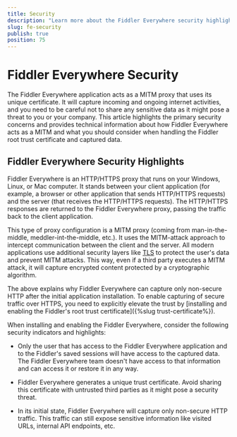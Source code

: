 ```yaml
---
title: Security
description: "Learn more about the Fiddler Everywhere security highlights and check out the related technical information about sharing and capturing functionalities."
slug: fe-security
publish: true
position: 75
---
```


# Fiddler Everywhere Security

The Fiddler Everywhere application acts as a MITM proxy that uses its unique certificate. It will capture incoming and ongoing internet activities, and you need to be careful not to share any sensitive data as it might pose a threat to you or your company. This article highlights the primary security concerns and provides technical information about how Fiddler Everywhere acts as a MITM and what you should consider when handling the Fiddler root trust certificate and captured data.

## Fiddler Everywhere Security Highlights

Fiddler Everywhere is an HTTP/HTTPS proxy that runs on your Windows, Linux, or Mac computer. It stands between your client application (for example, a browser or other application that sends HTTP/HTTPS requests) and the server (that receives the HTTP/HTTPS requests). The HTTP/HTTPS responses are returned to the Fiddler Everywhere proxy, passing the traffic back to the client application.

This type of proxy configuration is a MITM proxy (coming from man-in-the-middle, meddler-int-the-middle, etc.). It uses the MITM-attack approach to intercept communication between the client and the server. All modern applications use additional security layers like [TLS](https://en.wikipedia.org/wiki/Transport_Layer_Security) to protect the user's data and prevent MITM attacks. This way, even if a third party executes a MITM attack, it will capture encrypted content protected by a cryptographic algorithm.

The above explains why Fiddler Everywhere can capture only non-secure HTTP after the initial application installation. To enable capturing of secure traffic over HTTPS, you need to explicitly elevate the trust by [installing and enabling the Fiddler's root trust certificate]({%slug trust-certificate%}).

When installing and enabling the Fiddler Everywhere, consider the following security indicators and highlights:

- Only the user that has access to the Fiddler Everywhere application and to the Fiddler's saved sessions will have access to the captured data. The Fiddler Everywhere team doesn't have access to that information and can access it or restore it in any way.

- Fiddler Everywhere generates a unique trust certificate. Avoid sharing this certificate with untrusted third parties as it might pose a security threat.

- In its initial state, Fiddler Everywhere will capture only non-secure HTTP traffic. This traffic can still expose sensitive information like visited URLs, internal API endpoints, etc.